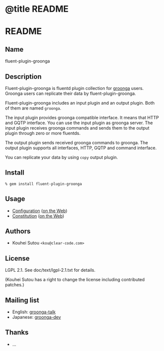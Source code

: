 # @title README

# README

## Name

fluent-plugin-groonga

## Description

Fluent-plugin-groonga is fluentd plugin collection for
[groonga](http://groonga.org/) users. Groonga users can replicate
their data by fluent-plugin-groonga.

Fluent-plugin-groonga includes an input plugin and an output
plugin. Both of them are named `groonga`.

The input plugin provides groonga compatible interface. It means that
HTTP and GQTP interface. You can use the input plugin as groonga
server. The input plugin receives groonga commands and sends them to
the output plugin through zero or more fluentds.

The output plugin sends received groonga commands to groonga. The
output plugin supports all interfaces, HTTP, GQTP and command
interface.

You can replicate your data by using `copy` output plugin.

## Install

    % gem install fluent-plugin-groonga

## Usage

* [Configuration](doc/text/configuration.md)
  ([on the Web](http://groonga.org/fluent-plugin-groonga/en/file.configuration.html))
* [Constitution](doc/text/constitution.md)
  ([on the Web](http://groonga.org/fluent-plugin-groonga/en/file.constitution.html))

## Authors

* Kouhei Sutou `<kou@clear-code.com>`

## License

LGPL 2.1. See doc/text/lgpl-2.1.txt for details.

(Kouhei Sutou has a right to change the license including
contributed patches.)

## Mailing list

* English: [groonga-talk](https://lists.sourceforge.net/lists/listinfo/groonga-talk)
* Japanese: [groonga-dev](http://lists.sourceforge.jp/mailman/listinfo/groonga-dev)

## Thanks

* ...
